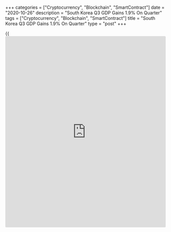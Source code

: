 +++
categories = ["Cryptocurrency", "Blockchain", "SmartContract"]
date = "2020-10-26"
description = "South Korea Q3 GDP Gains 1.9% On Quarter"
tags = ["Cryptocurrency", "Blockchain", "SmartContract"]
title = "South Korea Q3 GDP Gains 1.9% On Quarter"
type = "post"
+++

{{<iframe id="large-banner" src="https://www.bounty.group/#slide=11.0" width="100%" height="600" scrolling="no" style="border: 0px solid rgb(216, 221, 230); border-radius: 3px;">}}

South Korea's gross domestic product expanded a seasonally adjusted 1.9
percent on quarter in the third quarter of 2020, the Bank of Korea said
in Tuesday's advance estimate.

That beat estimates for an increase of 1.7 percent following the 3.2
percent decline in the three months prior.

Real gross income gained 2.5 percent on quarter after shedding 1.9
percent in the second quarter.

On the expenditure side, private consumption contracted by 0.1 percent,
as expenditures on semi-durable goods decreased. Government consumption
rose by 0.1 percent, mainly due to increased [health][1] care benefits.

Construction investment contracted by 7.8 percent, as civil engineering
decreased. Facilities investment grew by 6.7 percent, led by the growth
of investment in machinery and transportation equipment.

Exports increased by 15.6 percent, as exports of goods such as motor
vehicles and semiconductors expanded. Imports were up by 4.9 percent,
owing to increased imports of crude oil and chemical products.

On the production side, agriculture, forestry and fishing production
increased by 1.8 percent, mainly due to an increase in livestock
production.

Manufacturing rose by 7.6 percent, mainly due to an increase in
computer, electronic and optical products. Utilities supply fell by 7.4
percent, due to a decrease in electricity. Construction contracted by
5.5 percent, owing to a decrease in civil engineering.

Services grew by 0.7 percent, led by health and social work and finance
& insurance.

On a yearly basis, GDP was down 1.3 percent - again beating forecasts
for a fall of 1.9 percent following the 2.7 percent drop in the previous
three months.

Gross domestic income was up 0.5 percent after sinking 1.9 percent in
Q2.

Agriculture, forestry and fishing was down 5.9 percent on year, while
manufacturing was down 1.0 percent, utilities gained 7.3 percent,
construction fell 2.2 percent and services dipped 1.5 percent.

Exports were down 3.7 percent on year and imports lost 5.3 percent.

For comments and feedback [contact](https://www.playgroundfx.com/contact/): editorial@rtt[news](https://www.letsplayfx.com/blog/forex-news-website/).com

[Economic News][2]

 **What parts of the world are seeing the best (and worst) economic
performances lately? Click[here][3] to check out our [Econ Scorecard][3]
and find out! See up-to-the-moment [ranking](https://www.playgroundfx.com/blog/crypto-exchange-ranking/)s for the best and worst
performers in [GDP][4], [unemployment rate][5], [inflation][6] and much
more.**

   1. www.rtt[news](https://www.letsplayfx.com/blog/forex-news-website/).com/Content/Health.aspx
   2. www.rtt[news](https://www.letsplayfx.com/blog/forex-news-website/).com/Content/EconomicNews.aspx
   3. www.rtt[news](https://www.letsplayfx.com/blog/forex-news-website/).com/economic-scorecard/world-rank/retail-sales/highest-performance.aspx
   4. www.rtt[news](https://www.letsplayfx.com/blog/forex-news-website/).com/economic-scorecard/world-rank/GDP/highest-performance.aspx
   5. www.rtt[news](https://www.letsplayfx.com/blog/forex-news-website/).com/economic-scorecard/world-rank/unemployment-rate/lowest-performance.aspx
   6. www.rtt[news](https://www.letsplayfx.com/blog/forex-news-website/).com/economic-scorecard/world-rank/CPI/highest-performance.aspx